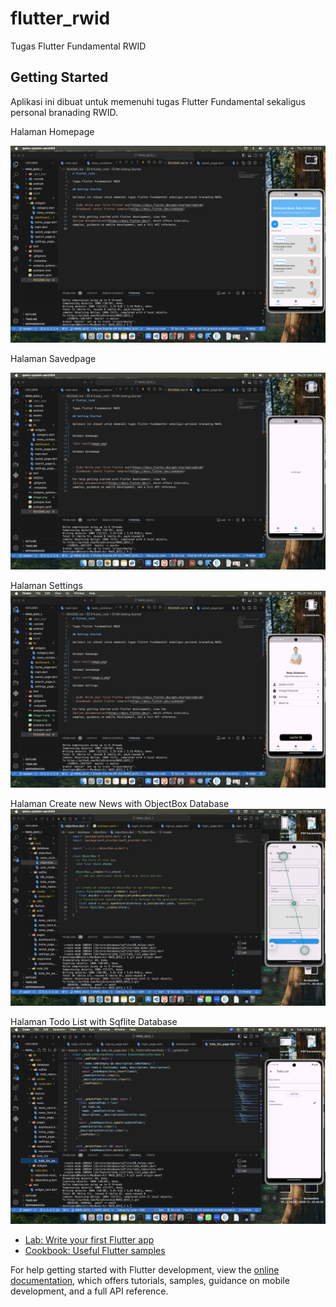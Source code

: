 # flutter_rwid

Tugas Flutter Fundamental RWID

## Getting Started

Aplikasi ini dibuat untuk memenuhi tugas Flutter Fundamental sekaligus personal branading RWID.

Halaman Homepage

![alt text](image.png)

Halaman Savedpage

![alt text](image-1.png)

Halaman Settings
![alt text](image-2.png)

Halaman Create new News with ObjectBox Database
![alt text](image-3.png)

Halaman Todo List with Sqflite Database
![alt text](image-4.png)

- [Lab: Write your first Flutter app](https://docs.flutter.dev/get-started/codelab)
- [Cookbook: Useful Flutter samples](https://docs.flutter.dev/cookbook)

For help getting started with Flutter development, view the
[online documentation](https://docs.flutter.dev/), which offers tutorials,
samples, guidance on mobile development, and a full API reference.
